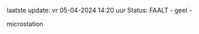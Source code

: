 laatste update: 
vr 05-04-2024 14:20   uur 
Status: FAALT - geel - 
<div class="service Y">microstation</div>